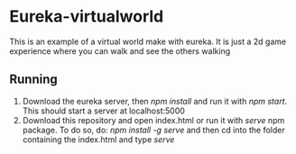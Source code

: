 # Eureka-virtualworld

This is an example of a virtual world make with eureka. It is just a 2d game experience where you can walk and see the others walking

## Running
1. Download the eureka server, then *npm install* and run it with *npm start*. This should start a server at localhost:5000
2. Download this repository and open index.html or run it with *serve* npm package. To do so, do: *npm install -g serve* and then cd into the folder containing the index.html and type *serve*